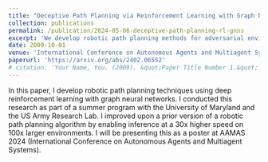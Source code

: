 ```yaml
---
title: "Deceptive Path Planning via Reinforcement Learning with Graph Neural Networks"
collection: publications
permalink: /publication/2024-05-06-deceptive-path-planning-rl-gnns
excerpt: 'We develop robotic path planning methods for adversarial environments using graph neural networks.'
date: 2009-10-01
venue: 'International Conference on Autonomous Agents and Multiagent Systems'
paperurl: 'https://arxiv.org/abs/2402.06552'
# citation: 'Your Name, You. (2009). &quot;Paper Title Number 1.&quot; <i>Journal 1</i>. 1(1).'
---
```


In this paper, I develop robotic path planning techniques using deep reinforcement learning with graph neural networks. I conducted this research as part of a summer program with the University of Maryland and the US Army Research Lab. I improved upon a prior version of a robotic path planning algorithm by enabling inference at a 30x higher speed on 100x larger environments. I will be presenting this as a poster at AAMAS 2024 (International Conference on Autonomous Agents and Multiagent Systems).
